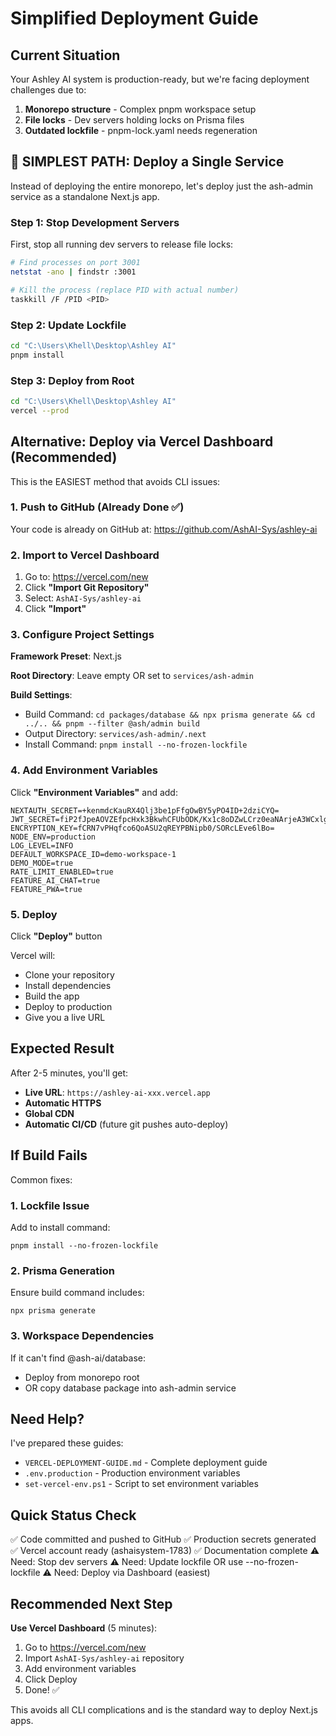 # Simplified Deployment Guide

## Current Situation

Your Ashley AI system is production-ready, but we're facing deployment challenges due to:
1. **Monorepo structure** - Complex pnpm workspace setup
2. **File locks** - Dev servers holding locks on Prisma files
3. **Outdated lockfile** - pnpm-lock.yaml needs regeneration

## 🚀 SIMPLEST PATH: Deploy a Single Service

Instead of deploying the entire monorepo, let's deploy just the ash-admin service as a standalone Next.js app.

### Step 1: Stop Development Servers

First, stop all running dev servers to release file locks:

```bash
# Find processes on port 3001
netstat -ano | findstr :3001

# Kill the process (replace PID with actual number)
taskkill /F /PID <PID>
```

### Step 2: Update Lockfile

```bash
cd "C:\Users\Khell\Desktop\Ashley AI"
pnpm install
```

### Step 3: Deploy from Root

```bash
cd "C:\Users\Khell\Desktop\Ashley AI"
vercel --prod
```

## Alternative: Deploy via Vercel Dashboard (Recommended)

This is the EASIEST method that avoids CLI issues:

### 1. Push to GitHub (Already Done ✅)
Your code is already on GitHub at: https://github.com/AshAI-Sys/ashley-ai

### 2. Import to Vercel Dashboard

1. Go to: https://vercel.com/new
2. Click **"Import Git Repository"**
3. Select: `AshAI-Sys/ashley-ai`
4. Click **"Import"**

### 3. Configure Project Settings

**Framework Preset**: Next.js

**Root Directory**: Leave empty OR set to `services/ash-admin`

**Build Settings**:
- Build Command: `cd packages/database && npx prisma generate && cd ../.. && pnpm --filter @ash/admin build`
- Output Directory: `services/ash-admin/.next`
- Install Command: `pnpm install --no-frozen-lockfile`

### 4. Add Environment Variables

Click **"Environment Variables"** and add:

```
NEXTAUTH_SECRET=+kenmdcKauRX4Qlj3be1pFfgOwBY5yPO4ID+2dziCYQ=
JWT_SECRET=fiP2fJpeAOVZEfpcHxk3BkwhCFUbODK/Kx1c8oDZwLCrz0eaNArjeA3WCxlg+p/N
ENCRYPTION_KEY=fCRN7vPHqfco6QoASU2qREYPBNipb0/SORcLEve6lBo=
NODE_ENV=production
LOG_LEVEL=INFO
DEFAULT_WORKSPACE_ID=demo-workspace-1
DEMO_MODE=true
RATE_LIMIT_ENABLED=true
FEATURE_AI_CHAT=true
FEATURE_PWA=true
```

### 5. Deploy

Click **"Deploy"** button

Vercel will:
- Clone your repository
- Install dependencies
- Build the app
- Deploy to production
- Give you a live URL

## Expected Result

After 2-5 minutes, you'll get:
- **Live URL**: `https://ashley-ai-xxx.vercel.app`
- **Automatic HTTPS**
- **Global CDN**
- **Automatic CI/CD** (future git pushes auto-deploy)

## If Build Fails

Common fixes:

### 1. Lockfile Issue
Add to install command:
```
pnpm install --no-frozen-lockfile
```

### 2. Prisma Generation
Ensure build command includes:
```
npx prisma generate
```

### 3. Workspace Dependencies
If it can't find @ash-ai/database:
- Deploy from monorepo root
- OR copy database package into ash-admin service

## Need Help?

I've prepared these guides:
- `VERCEL-DEPLOYMENT-GUIDE.md` - Complete deployment guide
- `.env.production` - Production environment variables
- `set-vercel-env.ps1` - Script to set environment variables

## Quick Status Check

✅ Code committed and pushed to GitHub
✅ Production secrets generated
✅ Vercel account ready (ashaisystem-1783)
✅ Documentation complete
⚠️ Need: Stop dev servers
⚠️ Need: Update lockfile OR use --no-frozen-lockfile
⚠️ Need: Deploy via Dashboard (easiest)

## Recommended Next Step

**Use Vercel Dashboard** (5 minutes):
1. Go to https://vercel.com/new
2. Import `AshAI-Sys/ashley-ai` repository
3. Add environment variables
4. Click Deploy
5. Done! ✅

This avoids all CLI complications and is the standard way to deploy Next.js apps.
